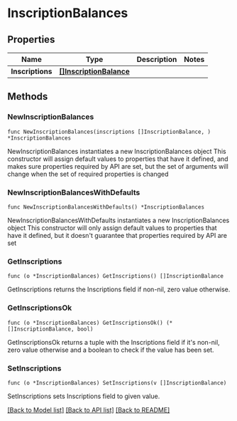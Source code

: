 # InscriptionBalances

## Properties

Name | Type | Description | Notes
------------ | ------------- | ------------- | -------------
**Inscriptions** | [**[]InscriptionBalance**](InscriptionBalance.md) |  | 

## Methods

### NewInscriptionBalances

`func NewInscriptionBalances(inscriptions []InscriptionBalance, ) *InscriptionBalances`

NewInscriptionBalances instantiates a new InscriptionBalances object
This constructor will assign default values to properties that have it defined,
and makes sure properties required by API are set, but the set of arguments
will change when the set of required properties is changed

### NewInscriptionBalancesWithDefaults

`func NewInscriptionBalancesWithDefaults() *InscriptionBalances`

NewInscriptionBalancesWithDefaults instantiates a new InscriptionBalances object
This constructor will only assign default values to properties that have it defined,
but it doesn't guarantee that properties required by API are set

### GetInscriptions

`func (o *InscriptionBalances) GetInscriptions() []InscriptionBalance`

GetInscriptions returns the Inscriptions field if non-nil, zero value otherwise.

### GetInscriptionsOk

`func (o *InscriptionBalances) GetInscriptionsOk() (*[]InscriptionBalance, bool)`

GetInscriptionsOk returns a tuple with the Inscriptions field if it's non-nil, zero value otherwise
and a boolean to check if the value has been set.

### SetInscriptions

`func (o *InscriptionBalances) SetInscriptions(v []InscriptionBalance)`

SetInscriptions sets Inscriptions field to given value.



[[Back to Model list]](../README.md#documentation-for-models) [[Back to API list]](../README.md#documentation-for-api-endpoints) [[Back to README]](../README.md)


